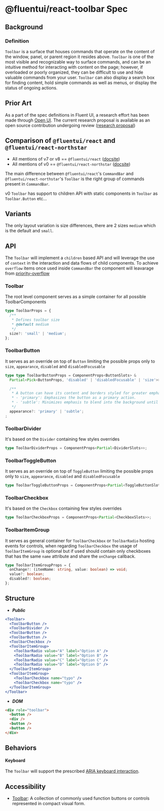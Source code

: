 # @fluentui/react-toolbar Spec

## Background

### Definition

`Toolbar` is a surface that houses commands that operate on the content of the window, panel, or parent region it resides above. `Toolbar` is one of the most visible and recognizable way to surface commands, and can be an intuitive method for interacting with content on the page; however, if overloaded or poorly organized, they can be difficult to use and hide valuable commands from your user. `Toolbar` can also display a search box for finding content, hold simple commands as well as menus, or display the status of ongoing actions.

## Prior Art

As a part of the spec definitions in Fluent UI, a research effort has been made through [Open UI](https://open-ui.org/). The current research proposal is available as an open source contribution undergoing review ([research proposal](https://github.com/openui/open-ui/pull/452))

## Comparison of `@fluentui/react` and `@fluentui/react-northstar`

- All mentions of v7 or v8 == `@fluentui/react` ([docsite](https://developer.microsoft.com/en-us/fluentui#/))
- All mentions of v0 == `@fluentui/react-northstar` ([docsite](https://fluentsite.z22.web.core.windows.net/))

The main difference between `@fluentui/react`'s `CommandBar` and `@fluentui/react-northstar`'s `Toolbar` is the right group of commands present in `CommandBar`.

v0 `Toolbar` has support to children API with static components in `Toolbar` as `Toolbar.Button` etc...

## Variants

The only layout variation is size differences, there are 2 sizes `medium` which is the default and `small`.

## API

The `Toolbar` will implement a `children` based API and will leverage the use of `context` in the interaction and data flows of child components. To achieve `overflow` items once used inside `CommandBar` the component will leavarage from [priority-overflow](https://github.com/ling1726/priority-overflow)

### Toolbar

The root level component serves as a simple container for all possible ToolbarComponents

```typescript
type ToolbarProps = {
  /**
   * Defines toolbar size
   * @default medium
   */
  size?: 'small' | 'medium';
};
```

### ToolbarButton

It serves as an override on top of `Button` limiting the possible props only to `size`, `appearance`, `disabled` and `disabledFocusable`

```typescript
type type ToolbarButtonProps = ComponentProps<ButtonSlots> &
  Partial<Pick<ButtonProps, 'disabled' | 'disabledFocusable' | 'size'>> & {

  /**
   * A button can have its content and borders styled for greater emphasis or to be subtle.
   * - 'primary': Emphasizes the button as a primary action.
   * - 'subtle': Minimizes emphasis to blend into the background until hovered or focused.
   */
  appearance?: 'primary' | 'subtle';
;
```

### ToolbarDivider

It's based on the `Divider` containing few styles overrides

```typescript
type ToolbarDividerProps = ComponentProps<Partial<DividerSlots>>;
```

### ToolbarToggleButton

It serves as an override on top of `ToggleButton` limiting the possible props only to `size`, `appearance`, `disabled` and `disabledFocusable`

```typescript
type ToolbarToggleButtonProps = ComponentProps<Partial<ToggleButtonSlots>>;
```

### ToolbarCheckbox

It's based on the `Checkbox` containing few styles overrides

```typescript
type ToolbarCheckboxProps = ComponentProps<Partial<CheckboxSlots>>;
```

### ToolbarItemGroup

It serves as general container for `ToolbarCheckbox` or `ToolbarRadio` hosting events for controls, when regarding `ToolbarCheckbox` the usage of `ToolbarItemGroup` is optional but if used should contain only checkboxes that has the same `name` attribute and share the `onChange` callback.

```typescript
type ToolbarItemGroupProps = {
  onChange?: (itemName: string, value: boolean) => void;
  value?: boolean;
  disabled?: boolean;
};
```

## Structure

- _**Public**_

```jsx
<Toolbar>
  <ToolbarButton />
  <ToolbarDivider />
  <ToolbarButton />
  <ToolbarButton />
  <ToolbarCheckbox />
  <ToolbarItemGroup>
    <ToolbarRadio value="A" label="Option A" />
    <ToolbarRadio value="B" label="Option B" />
    <ToolbarRadio value="C" label="Option C" />
    <ToolbarRadio value="D" label="Option D" />
  </ToolbarItemGroup>
  <ToolbarItemGroup>
    <ToolbarCheckbox name="typo" />
    <ToolbarCheckbox name="typo" />
  </ToolbarItemGroup>
</Toolbar>
```

- _**DOM**_

```html
<div role="toolbar">
  <button />
  <div />
  <button />
  <button />
</div>
```

## Behaviors

#### **Keyboard**

The `Toolbar` will support the prescribed [ARIA keyboard interaction](https://www.w3.org/TR/wai-aria-practices/examples/toolbar/toolbar.html).

## Accessibility

- [Toolbar](https://www.w3.org/TR/wai-aria-1.1/#Toolbar): A collection of commonly used function buttons or controls represented in compact visual form.
